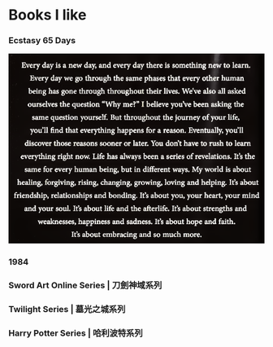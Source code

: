 # Books I like

### Ecstasy 65 Days

![](<../.gitbook/assets/image (1).png>)

### 1984

### Sword Art Online Series | 刀劍神域系列

### Twilight Series | 墓光之城系列

### Harry Potter Series | 哈利波特系列

###

###


